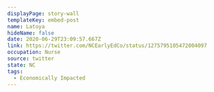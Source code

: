 ```yaml
---
displayPage: story-wall
templateKey: embed-post
name: Latoya
hideName: false
date: 2020-06-29T23:09:57.667Z
link: https://twitter.com/NCEarlyEdCo/status/1275795105472004097
occupation: Nurse
source: twitter
state: NC
tags:
  - Economically Impacted
---
```

